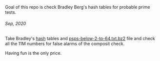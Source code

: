 Goal of this repo is check Bradley Berg's hash tables for probable prime tests.


###### Sep, 2020
Take Bradley's [hash](https://www.techneon.com/) tables and
[psps-below-2-to-64.txt.bz2](http://www.cecm.sfu.ca/Pseudoprimes/index-2-to-64.html) file and check
all the 11M numbers for false alarms of the composit check.


Having fun is the only price.
